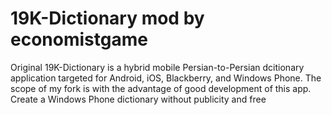 # 19K-Dictionary mod by economistgame
Original 19K-Dictionary is a hybrid mobile Persian-to-Persian dcitionary application targeted for Android, iOS, Blackberry, and Windows Phone. The scope of my fork is with the advantage of good development of this app. Create a Windows Phone dictionary without publicity and free
